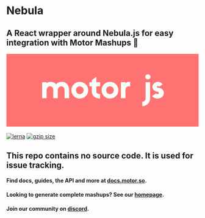 # Nebula

## A React wrapper around Nebula.js for easy integration with Motor Mashups 🚀

![Motor Logo](./motor_red.png)

[![lerna](https://img.shields.io/badge/maintained%20with-lerna-cc00ff.svg)](https://lerna.js.org/)
 <a href="https://bundlephobia.com/result?p=@motor-js/engine" title="Motor.js latest minified+gzip size"><img src="https://badgen.net/bundlephobia/minzip/@motor-js/engine" alt="gzip size"></a>

 
## This repo contains no source code. It is used for issue tracking.

#### Find docs, guides, the API and more at  [docs.motor.so](https://docs.motor.so).

#### Looking to generate complete mashups? See our [homepage](https://motor.so).

#### Join our community on [discord](https://discord.com/invite/jmjx78N59b).
